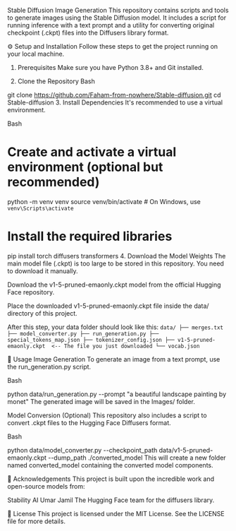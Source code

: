 Stable Diffusion Image Generation
This repository contains scripts and tools to generate images using the Stable Diffusion model. It includes a script for running inference with a text prompt and a utility for converting original checkpoint (.ckpt) files into the Diffusers library format.


⚙️ Setup and Installation
Follow these steps to get the project running on your local machine.

1. Prerequisites
Make sure you have Python 3.8+ and Git installed.

2. Clone the Repository
Bash

git clone https://github.com/Faham-from-nowhere/Stable-diffusion.git
cd Stable-diffusion
3. Install Dependencies
It's recommended to use a virtual environment.

Bash

# Create and activate a virtual environment (optional but recommended)
python -m venv venv
source venv/bin/activate  # On Windows, use `venv\Scripts\activate`

# Install the required libraries
pip install torch diffusers transformers
4. Download the Model Weights
The main model file (.ckpt) is too large to be stored in this repository. You need to download it manually.

Download the v1-5-pruned-emaonly.ckpt model from the official Hugging Face repository.

Place the downloaded v1-5-pruned-emaonly.ckpt file inside the data/ directory of this project.

After this step, your data folder should look like this:
`
data/
├── merges.txt
├── model_converter.py
├── run_generation.py
├── special_tokens_map.json
├── tokenizer_config.json
├── v1-5-pruned-emaonly.ckpt  <-- The file you just downloaded
└── vocab.json
`


🚀 Usage
Image Generation
To generate an image from a text prompt, use the run_generation.py script.

Bash

python data/run_generation.py --prompt "a beautiful landscape painting by monet"
The generated image will be saved in the Images/ folder.

Model Conversion (Optional)
This repository also includes a script to convert .ckpt files to the Hugging Face Diffusers format.

Bash

python data/model_converter.py --checkpoint_path data/v1-5-pruned-emaonly.ckpt --dump_path ./converted_model
This will create a new folder named converted_model containing the converted model components.

🙏 Acknowledgements
This project is built upon the incredible work and open-source models from:

Stability AI
Umar Jamil
The Hugging Face team for the diffusers library.

📄 License
This project is licensed under the MIT License. See the LICENSE file for more details.
